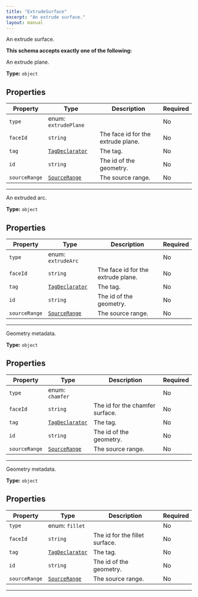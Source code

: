 ```yaml
---
title: "ExtrudeSurface"
excerpt: "An extrude surface."
layout: manual
---
```


An extrude surface.





**This schema accepts exactly one of the following:**

An extrude plane.

**Type:** `object`





## Properties

| Property | Type | Description | Required |
|----------|------|-------------|----------|
| `type` |enum: `extrudePlane`|  | No |
| `faceId` |`string`| The face id for the extrude plane. | No |
| `tag` |[`TagDeclarator`](/docs/kcl/types#tag-declaration)| The tag. | No |
| `id` |`string`| The id of the geometry. | No |
| `sourceRange` |[`SourceRange`](/docs/kcl/types/SourceRange)| The source range. | No |


----
An extruded arc.

**Type:** `object`





## Properties

| Property | Type | Description | Required |
|----------|------|-------------|----------|
| `type` |enum: `extrudeArc`|  | No |
| `faceId` |`string`| The face id for the extrude plane. | No |
| `tag` |[`TagDeclarator`](/docs/kcl/types#tag-declaration)| The tag. | No |
| `id` |`string`| The id of the geometry. | No |
| `sourceRange` |[`SourceRange`](/docs/kcl/types/SourceRange)| The source range. | No |


----
Geometry metadata.

**Type:** `object`





## Properties

| Property | Type | Description | Required |
|----------|------|-------------|----------|
| `type` |enum: `chamfer`|  | No |
| `faceId` |`string`| The id for the chamfer surface. | No |
| `tag` |[`TagDeclarator`](/docs/kcl/types#tag-declaration)| The tag. | No |
| `id` |`string`| The id of the geometry. | No |
| `sourceRange` |[`SourceRange`](/docs/kcl/types/SourceRange)| The source range. | No |


----
Geometry metadata.

**Type:** `object`





## Properties

| Property | Type | Description | Required |
|----------|------|-------------|----------|
| `type` |enum: `fillet`|  | No |
| `faceId` |`string`| The id for the fillet surface. | No |
| `tag` |[`TagDeclarator`](/docs/kcl/types#tag-declaration)| The tag. | No |
| `id` |`string`| The id of the geometry. | No |
| `sourceRange` |[`SourceRange`](/docs/kcl/types/SourceRange)| The source range. | No |


----




